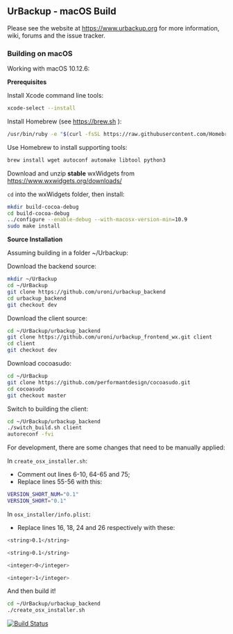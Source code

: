 ## UrBackup - macOS Build

Please see the website at https://www.urbackup.org for more information, wiki, forums and the issue tracker.


### Building on macOS

Working with macOS 10.12.6:

**Prerequisites**

Install Xcode command line tools:
```bash
xcode-select --install
```

Install Homebrew (see https://brew.sh ):
```bash
/usr/bin/ruby -e "$(curl -fsSL https://raw.githubusercontent.com/Homebrew/install/master/install)"
```

Use Homebrew to install supporting tools:
```bash
brew install wget autoconf automake libtool python3
```

Download and unzip **stable** wxWidgets from https://www.wxwidgets.org/downloads/

`cd` into the wxWidgets folder, then install:
```bash
mkdir build-cocoa-debug
cd build-cocoa-debug
../configure --enable-debug --with-macosx-version-min=10.9
sudo make install
```

**Source Installation**

Assuming building in a folder ~/Urbackup:

Download the backend source:
```bash
mkdir ~/UrBackup
cd ~/UrBackup
git clone https://github.com/uroni/urbackup_backend
cd urbackup_backend
git checkout dev
```

Download the client source:
```bash
cd ~/UrBackup/urbackup_backend
git clone https://github.com/uroni/urbackup_frontend_wx.git client
cd client
git checkout dev
```

Download cocoasudo:
```bash
cd ~/UrBackup
git clone https://github.com/performantdesign/cocoasudo.git
cd cocoasudo
git checkout master
```

Switch to building the client:
```bash
cd ~/UrBackup/urbackup_backend
./switch_build.sh client
autoreconf -fvi
```

For development, there are some changes that need to be manually applied:

In `create_osx_installer.sh`:
- Comment out lines 6-10, 64-65 and 75;
- Replace lines 55-56 with this:
```bash
VERSION_SHORT_NUM="0.1"
VERSION_SHORT="0.1"
```
In `osx_installer/info.plist`:
- Replace lines 16, 18, 24 and 26 respectively with these:
```bash
<string>0.1</string>

<string>0.1</string>

<integer>0</integer>

<integer>1</integer>
```



And then build it!
```bash
cd ~/UrBackup/urbackup_backend
./create_osx_installer.sh
```


[![Build Status](https://travis-ci.org/uroni/urbackup_backend.svg?branch=dev)](https://travis-ci.org/uroni/urbackup_backend)
